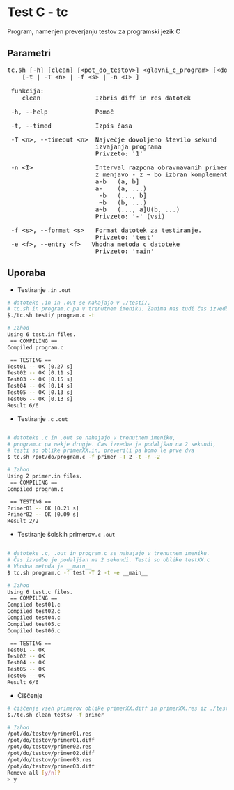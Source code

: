 # Test C - tc

Program, namenjen preverjanju testov za programski jezik C


Parametri
--

<pre>
tc.sh [-h] [clean] [&ltpot_do_testov>] &ltglavni_c_program> [&ltdodatni_c_program_1> ...]
    [-t | -T &ltn> | -f &lts> | -n &ltI> ] 

 funkcija:
    clean               Izbris diff in res datotek

 -h, --help             Pomoč

 -t, --timed            Izpis časa

 -T &ltn>, --timeout &ltn>  Največje dovoljeno število sekund
                        izvajanja programa
                        Privzeto: '1'

 -n &ltI>                 Interval razpona obravnavanih primerov.
                        z menjavo - z ~ bo izbran komplement
                        a-b   (a, b]
                        a-    (a, ...)
                         -b   (..., b]
                         ~b   (b, ...)
                        a~b   (..., a]U(b, ...)
                        Privzeto: '-' (vsi)

 -f &lts>, --format &lts>   Format datotek za testiranje.
                        Privzeto: 'test'
 -e &ltf>, --entry &ltf>   Vhodna metoda c datoteke
                        Privzeto: 'main'
</pre>

Uporaba
--
 - Testiranje `.in` `.out`
```bash
# datoteke .in in .out se nahajajo v ./testi/,
# tc.sh in program.c pa v trenutnem imeniku. Zanima nas tudi čas izvedbe
$./tc.sh testi/ program.c -t

# Izhod
Using 6 test.in files.
 == COMPILING ==
Compiled program.c

 == TESTING ==
Test01 -- OK [0.27 s]
Test02 -- OK [0.11 s]
Test03 -- OK [0.15 s]
Test04 -- OK [0.14 s]
Test05 -- OK [0.13 s]
Test06 -- OK [0.13 s]
Result 6/6
```

 - Testiranje `.c` `.out`
```bash

# datoteke .c in .out se nahajajo v trenutnem imeniku,
# program.c pa nekje drugje. Čas izvedbe je podaljšan na 2 sekundi,
# testi so oblike primerXX.in, preverili pa bomo le prve dva
$ tc.sh /pot/do/program.c -f primer -T 2 -t -n -2

# Izhod
Using 2 primer.in files.
 == COMPILING ==
Compiled program.c

 == TESTING ==
Primer01 -- OK [0.21 s]
Primer02 -- OK [0.09 s]
Result 2/2
```
 - Testiranje šolskih primerov`.c` `.out`
```bash

# datoteke .c, .out in program.c se nahajajo v trenutnem imeniku.
# Čas izvedbe je podaljšan na 2 sekundi. Testi so oblike testXX.c
# Vhodna metoda je __main__
$ tc.sh program.c -f test -T 2 -t -e __main__

# Izhod
Using 6 test.c files.
 == COMPILING ==
Compiled test01.c
Compiled test02.c
Compiled test04.c
Compiled test05.c
Compiled test06.c

 == TESTING ==
Test01 -- OK
Test02 -- OK
Test04 -- OK
Test05 -- OK
Test06 -- OK
Result 6/6
```
- Čiščenje

```bash
# čiščenje vseh primerov oblike primerXX.diff in primerXX.res iz ./tests/
$./tc.sh clean tests/ -f primer

# Izhod
/pot/do/testov/primer01.res
/pot/do/testov/primer01.diff
/pot/do/testov/primer02.res
/pot/do/testov/primer02.diff
/pot/do/testov/primer03.res
/pot/do/testov/primer03.diff
Remove all [y/n]?
> y
```
